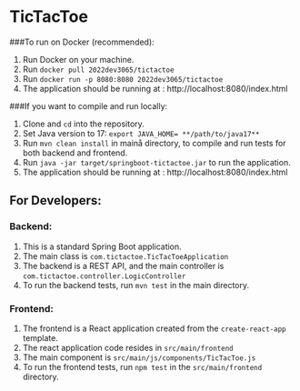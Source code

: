 # TicTacToe

###To run on Docker (recommended):
1. Run Docker on your machine.
2. Run ```docker pull 2022dev3065/tictactoe```
3. Run ```docker run -p 8080:8080 2022dev3065/tictactoe```
4. The application should be running at : http://localhost:8080/index.html

###If you want to compile and run locally:
1. Clone and ```cd``` into the repository.
2. Set Java version to 17:
   ```export JAVA_HOME= **/path/to/java17**``` 
3. Run ```mvn clean install``` in mainå directory, to compile and run tests for both backend and frontend.
4. Run ```java -jar target/springboot-tictactoe.jar``` to run the application.
5. The application should be running at : http://localhost:8080/index.html

## For Developers:

### Backend:
1. This is a standard Spring Boot application.
2. The main class is ```com.tictactoe.TicTacToeApplication```
3. The backend is a REST API, and the main controller is ```com.tictactoe.controller.LogicController```
4. To run the backend tests, run ```mvn test``` in the main directory.

### Frontend:
1. The frontend is a React application created from the ```create-react-app``` template.
2. The react application code resides in ```src/main/frontend```
3. The main component is ```src/main/js/components/TicTacToe.js```
4. To run the frontend tests, run ```npm test``` in the ```src/main/frontend``` directory.